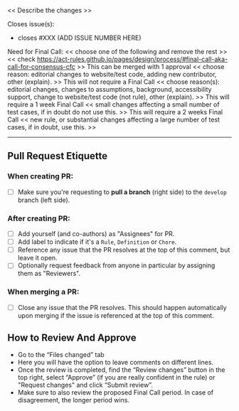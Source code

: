 << Describe the changes >>

Closes issue(s):

- closes #XXX (ADD ISSUE NUMBER HERE)

Need for Final Call:
<< choose one of the following and remove the rest >>
<< check https://act-rules.github.io/pages/design/process/#final-call-aka-call-for-consensus-cfc >>
This can be merged with 1 approval << choose reason: editorial changes to website/test code, adding new contributor, other (explain). >>
This will not require a Final Call << choose reason(s): editorial changes, changes to assumptions, background, accessibility support, change to website/test code (not rule), other (explain). >>
This will require a 1 week Final Call << small changes affecting a small number of test cases, if in doubt do not use this. >>
This will require a 2 weeks Final Call << new rule, or substantial changes affecting a large number of test cases, if in doubt, use this. >>

---

## Pull Request Etiquette

### **When creating PR:**

- [ ] Make sure you're requesting to **pull a branch** (right side) to the `develop` branch (left side).

### **After creating PR:**

- [ ] Add yourself (and co-authors) as "Assignees" for PR.
- [ ] Add label to indicate if it's a `Rule`, `Definition` or `Chore`.
- [ ] Reference any issue that the PR resolves at the top of this comment, but leave it open.
- [ ] Optionally request feedback from anyone in particular by assigning them as "Reviewers".

### **When merging a PR:**

- [ ] Close any issue that the PR resolves. This should happen automatically upon merging if the issue is referenced at the top of this comment.

## How to Review And Approve

- Go to the “Files changed” tab
- Here you will have the option to leave comments on different lines.
- Once the review is completed, find the “Review changes” button in the top right, select “Approve” (if you are really confident in the rule) or "Request changes" and click “Submit review”.
- Make sure to also review the proposed Final Call period. In case of disagreement, the longer period wins.
